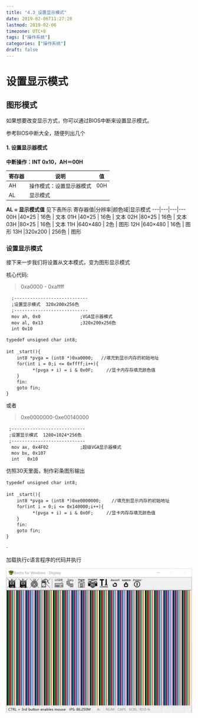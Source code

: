 ```yaml
---
title: "4.3_设置显示模式"
date: 2019-02-06T11:27:28
lastmod: 2019-02-06
timezone: UTC+8
tags: ["操作系统"]
categories: ["操作系统"]
draft: false
---
```






# 设置显示模式








## 图形模式

如果想要改变显示方式，你可以通过BIOS中断来设置显示模式。

参考BIOS中断大全，随便列出几个

#### 1. 设置显示器模式

**中断操作：INT 0x10，AH＝00H**

|寄存器|说明|值|
|---|---|---|
|AH|操作模式：设置显示器模式|00H|
|AL|显示模式||

**AL = 显示模式值**
见下表所示
寄存器值|分辨率|颜色域|显示模式
---|---|---|---
00H |40×25		| 16色	| 文本
01H |40×25		| 16色	| 文本
02H |80×25		| 16色	| 文本
03H |80×25	 	| 16色	| 文本
11H |640×480	| 2色 	| 图形
12H |640×480	| 16色 	| 图形
13H |320x200	| 256色	| 图形



### 设置显示模式

接下来一步我们将设置从文本模式，变为图形显示模式

核心代码: 

> 0xa0000 - 0xaffff

```assembly
  ;----------------------------
  ;设置显示模式  320x200x256色
  ;----------------------------
  mov ah, 0x0             	;VGA显示器模式
  mov al, 0x13		    	;320x200x256色	
  int 0x10	
```

```
typedef unsigned char int8;

int _start(){
    int8 *pvga = (int8 *)0xa0000;	//填充到显示内存的初始地址	
    for(int i = 0;i <= 0xffff;i++){	
		  *(pvga + i) = i & 0x0F;     //显卡内存存填充颜色值	
    }
    fin:
    goto fin;
}
```





或者

> 0xe0000000-0xe00140000

```assembly
 ;----------------------------
 ;设置显示模式  1280×1024*256色
 ;----------------------------
  mov ax, 0x4F02            ;超级VGA显示器模式
  mov bx, 0x107		    
  int	0x10	
```



仿照30天里面，制作彩条图形输出

```assembly
typedef unsigned char int8;

int _start(){
    int8 *pvga = (int8 *)0xe0000000;	//填充到显示内存的初始地址	
    for(int i = 0;i <= 0x140000;i++){	
		  *(pvga + i) = i & 0x0F;     //显卡内存存填充颜色值	
    }
    fin:
    goto fin;
}
```

·



加载执行c语言程序的代码并执行

![images/4_3_1.png](images/4_3_1.png)

